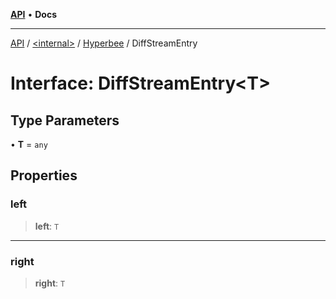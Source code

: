 [**API**](../../../../README.md) • **Docs**

***

[API](../../../../README.md) / [\<internal\>](../../../README.md) / [Hyperbee](../README.md) / DiffStreamEntry

# Interface: DiffStreamEntry\<T\>

## Type Parameters

• **T** = `any`

## Properties

### left

> **left**: `T`

***

### right

> **right**: `T`
